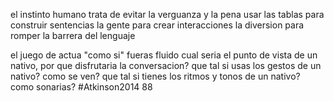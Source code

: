 el instinto humano trata de evitar la verguanza y la pena
usar las tablas para construir sentencias
la gente para crear interacciones
la diversion para romper la barrera del lenguaje

el juego de actua "como si" fueras fluido
cual seria el punto de vista de un nativo, por que disfrutaria la conversacion?
que tal si usas los gestos de un nativo? como se ven?
que tal si tienes los ritmos y tonos de un nativo? como sonarias?
#Atkinson2014 88

